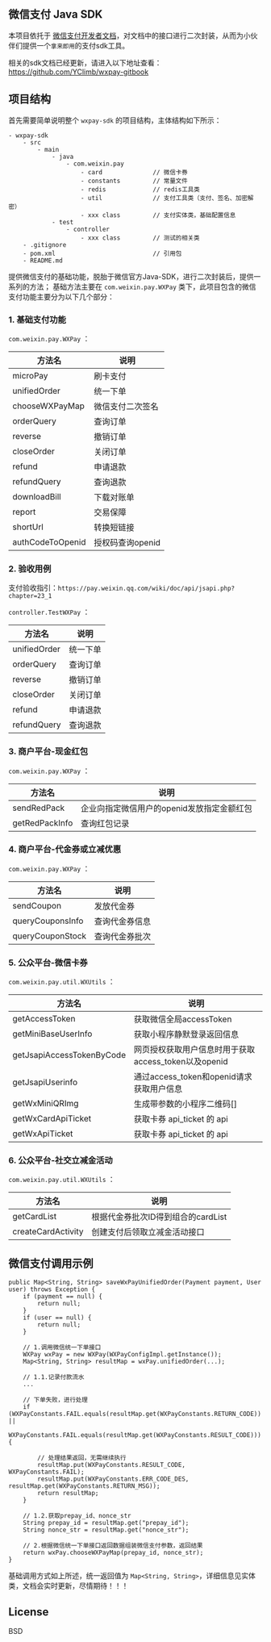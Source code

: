 微信支付 Java SDK
------

本项目依托于 [微信支付开发者文档](https://pay.weixin.qq.com/wiki/doc/api/index.html)，对文档中的接口进行二次封装，从而为小伙伴们提供一个`拿来即用`的支付sdk工具。

相关的sdk文档已经更新，请进入以下地址查看：https://github.com/YClimb/wxpay-gitbook

## 项目结构
首先需要简单说明整个 `wxpay-sdk` 的项目结构，主体结构如下所示：
    
    - wxpay-sdk
        - src
            - main
                - java
                    - com.weixin.pay
                        - card              // 微信卡券
                        - constants         // 常量文件
                        - redis             // redis工具类
                        - util              // 支付工具类（支付、签名、加密解密）
                        - xxx class         // 支付实体类，基础配置信息
                - test
                    - controller
                        - xxx class         // 测试的相关类
        - .gitignore
        - pom.xml                           // 引用包
        - README.md
        



提供微信支付的基础功能，脱胎于微信官方Java-SDK，进行二次封装后，提供一系列的方法；
基础方法主要在 `com.weixin.pay.WXPay` 类下，此项目包含的微信支付功能主要分为以下几个部分：

### 1. 基础支付功能

 `com.weixin.pay.WXPay` ：
 
 |方法名 | 说明 |
 |--------|--------|
 |microPay| 刷卡支付 |
 |unifiedOrder | 统一下单|
 |chooseWXPayMap | 微信支付二次签名|
 |orderQuery | 查询订单 |
 |reverse | 撤销订单 |
 |closeOrder|关闭订单|
 |refund|申请退款|
 |refundQuery|查询退款|
 |downloadBill|下载对账单|
 |report|交易保障|
 |shortUrl|转换短链接|
 |authCodeToOpenid|授权码查询openid|

    

### 2. 验收用例

支付验收指引：`https://pay.weixin.qq.com/wiki/doc/api/jsapi.php?chapter=23_1`

 `controller.TestWXPay` ：
 
 |方法名 | 说明 |
 |--------|--------|
 |unifiedOrder | 统一下单|
 |orderQuery | 查询订单 |
 |reverse | 撤销订单 |
 |closeOrder|关闭订单|
 |refund|申请退款|
 |refundQuery|查询退款|

### 3. 商户平台-现金红包

 `com.weixin.pay.WXPay` ：
 
 |方法名 | 说明 |
 |--------|--------|
 |sendRedPack| 企业向指定微信用户的openid发放指定金额红包 |
 |getRedPackInfo| 查询红包记录 |

### 4. 商户平台-代金券或立减优惠

 `com.weixin.pay.WXPay` ：
 
 |方法名 | 说明 |
 |--------|--------|
 |sendCoupon| 发放代金券 |
 |queryCouponsInfo| 查询代金券信息 |
 |queryCouponStock| 查询代金券批次 |

### 5. 公众平台-微信卡券

 `com.weixin.pay.util.WXUtils` ：
 
 |方法名 | 说明 |
 |--------|--------|
 |getAccessToken| 获取微信全局accessToken |
 |getMiniBaseUserInfo| 获取小程序静默登录返回信息 |
 |getJsapiAccessTokenByCode| 网页授权获取用户信息时用于获取access_token以及openid |
 |getJsapiUserinfo| 通过access_token和openid请求获取用户信息 |
 |getWxMiniQRImg| 生成带参数的小程序二维码[] |
 |getWxCardApiTicket| 获取卡券 api_ticket 的 api |
 |getWxApiTicket| 获取卡券 api_ticket 的 api |

### 6. 公众平台-社交立减金活动

 `com.weixin.pay.util.WXUtils` ：
 
 |方法名 | 说明 |
 |--------|--------|
 |getCardList| 根据代金券批次ID得到组合的cardList |
 |createCardActivity| 创建支付后领取立减金活动接口 |


## 微信支付调用示例

```$xslt
public Map<String, String> saveWxPayUnifiedOrder(Payment payment, User user) throws Exception {
    if (payment == null) {
        return null;
    }
    if (user == null) {
        return null;
    }

    // 1.调用微信统一下单接口
    WXPay wxPay = new WXPay(WXPayConfigImpl.getInstance());
    Map<String, String> resultMap = wxPay.unifiedOrder(...);

    // 1.1.记录付款流水
    ...

    // 下单失败，进行处理
    if (WXPayConstants.FAIL.equals(resultMap.get(WXPayConstants.RETURN_CODE)) ||
            WXPayConstants.FAIL.equals(resultMap.get(WXPayConstants.RESULT_CODE))) {

        // 处理结果返回，无需继续执行
        resultMap.put(WXPayConstants.RESULT_CODE, WXPayConstants.FAIL);
        resultMap.put(WXPayConstants.ERR_CODE_DES, resultMap.get(WXPayConstants.RETURN_MSG));
        return resultMap;
    }

    // 1.2.获取prepay_id、nonce_str
    String prepay_id = resultMap.get("prepay_id");
    String nonce_str = resultMap.get("nonce_str");

    // 2.根据微信统一下单接口返回数据组装微信支付参数，返回结果
    return wxPay.chooseWXPayMap(prepay_id, nonce_str);
}
```

    
基础调用方式如上所述，统一返回值为 `Map<String, String>`，详细信息见实体类，文档会实时更新，尽情期待！！！
    
    


## License
BSD

